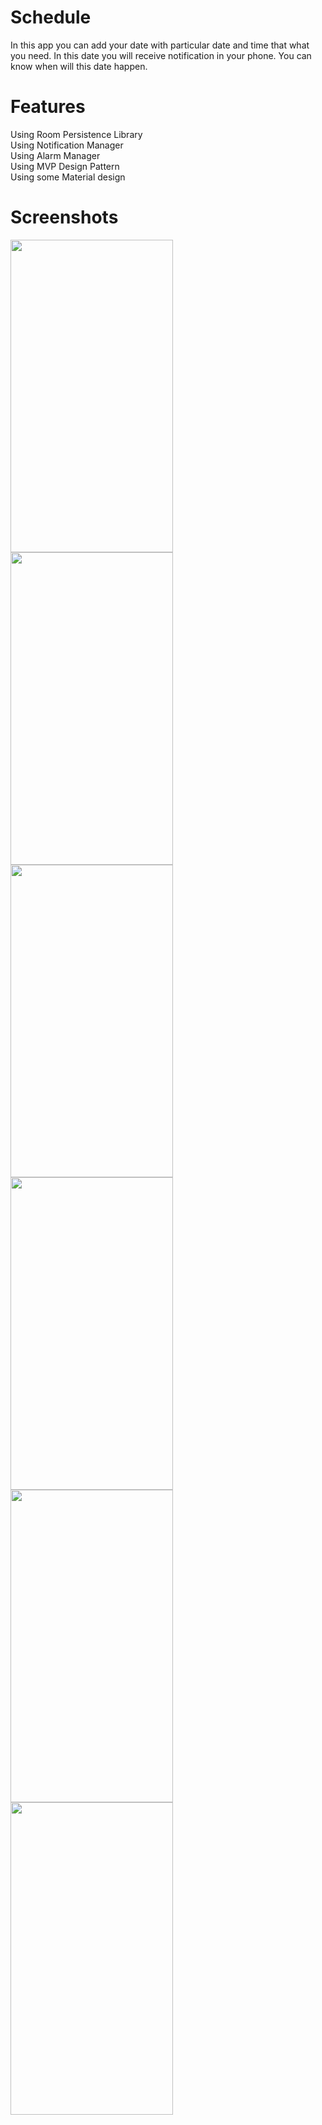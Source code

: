 # Schedule
In this app you can add your date with particular date and time that what you need. 
In this date you will receive notification in your phone. You can know when will this date happen.

# Features
 Using Room Persistence Library <br>
Using Notification Manager<br>
Using Alarm Manager<br>
Using MVP Design Pattern<br>
Using some Material design<br>

# Screenshots
<img src="https://user-images.githubusercontent.com/30288171/57196784-92167680-6f60-11e9-99ec-b14f2a00989c.png" width="260" height="500"> <img src="https://user-images.githubusercontent.com/30288171/57197020-8a57d180-6f62-11e9-8565-a9f30bd8edd1.png" width="260" height="500"> <img src="https://user-images.githubusercontent.com/30288171/57196912-8b3c3380-6f61-11e9-9a11-2ccb73723d4e.png" width="260" height="500"> <img src="https://user-images.githubusercontent.com/30288171/57196983-27fed100-6f62-11e9-9f7b-9adcf35a467a.png" width="260" height="500"> <img src="https://user-images.githubusercontent.com/30288171/57197005-63999b00-6f62-11e9-8598-083a3ec65a75.png" width="260" height="500"> <img src="https://user-images.githubusercontent.com/30288171/57197040-b4a98f00-6f62-11e9-9ecd-41f676f5c5f7.png" width="260" height="500">
